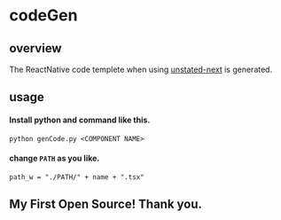 # codeGen
## overview

The ReactNative code templete when using [unstated-next](https://github.com/jamiebuilds/unstated-next) is generated.

## usage

#### Install python and command like this.

```python genCode.py <COMPONENT NAME>```

#### change ```PATH``` as you like.

```path_w = "./PATH/" + name + ".tsx"```


## My First Open Source! Thank you.
